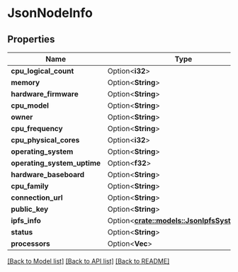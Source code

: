 # JsonNodeInfo

## Properties

Name | Type | Description | Notes
------------ | ------------- | ------------- | -------------
**cpu_logical_count** | Option<**i32**> |  | [optional]
**memory** | Option<**String**> |  | [optional]
**hardware_firmware** | Option<**String**> |  | [optional]
**cpu_model** | Option<**String**> |  | [optional]
**owner** | Option<**String**> |  | [optional]
**cpu_frequency** | Option<**String**> |  | [optional]
**cpu_physical_cores** | Option<**i32**> |  | [optional]
**operating_system** | Option<**String**> |  | [optional]
**operating_system_uptime** | Option<**f32**> |  | [optional]
**hardware_baseboard** | Option<**String**> |  | [optional]
**cpu_family** | Option<**String**> |  | [optional]
**connection_url** | Option<**String**> |  | [optional]
**public_key** | Option<**String**> |  | [optional]
**ipfs_info** | Option<[**crate::models::JsonIpfsSystemInfo**](json_IPFSSystemInfo.md)> |  | [optional]
**status** | Option<**String**> |  | [optional]
**processors** | Option<**Vec<String>**> |  | [optional]

[[Back to Model list]](../README.md#documentation-for-models) [[Back to API list]](../README.md#documentation-for-api-endpoints) [[Back to README]](../README.md)


